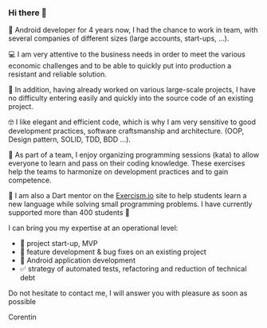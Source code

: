 ### Hi there 👋

🤖 Android developer for 4 years now, I had the chance to work in team, with several companies of different sizes (large accounts, start-ups, ...).

💻 I am very attentive to the business needs in order to meet the various economic challenges and to be able to quickly put into production a resistant and reliable solution.

💪 In addition, having already worked on various large-scale projects, I have no difficulty entering easily and quickly into the source code of an existing project.

🤓 I like elegant and efficient code, which is why I am very sensitive to good development practices, software craftsmanship and architecture. (OOP, Design pattern, SOLID, TDD, BDD ...).

🥋 As part of a team, I enjoy organizing programming sessions (kata) to allow everyone to learn and pass on their coding knowledge. These exercises help the teams to harmonize on development practices and to gain competence.

🎯 I am also a Dart mentor on the [Exercism.io](https://exercism.io/profiles/Corentin-Leffy) site to help students learn a new language while solving small programming problems. I have currently supported more than 400 students 🎉

I can bring you my expertise at an operational level:
- 🚀 project start-up, MVP
- 📝 feature development & bug fixes on an existing project
- 🤖 Android application development
- ✅ strategy of automated tests, refactoring and reduction of technical debt

Do not hesitate to contact me, I will answer you with pleasure as soon as possible

Corentin
